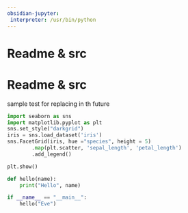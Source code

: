 ```yaml
---
obsidian-jupyter:
 interpreter: /usr/bin/python
---
```

# Readme & src
# Readme & src
sample test for replacing in th future

```python
import seaborn as sns
import matplotlib.pyplot as plt
sns.set_style("darkgrid")
iris = sns.load_dataset('iris')
sns.FacetGrid(iris, hue ="species", height = 5)
		.map(plt.scatter, 'sepal_length', 'petal_length')
		.add_legend()

plt.show()
```

```python
def hello(name):
	print("Hello", name)

if __name__ == "__main__":
	hello("Eve")
```

